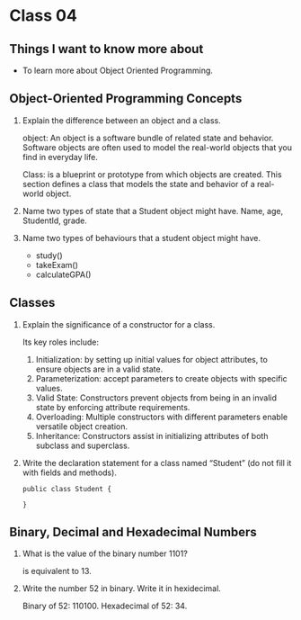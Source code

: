 # Class 04

## Things I want to know more about
 -  To learn more about Object Oriented Programming. 

## **Object-Oriented Programming Concepts**

1. Explain the difference between an object and a class.

   object: An object is a software bundle of related state and behavior.
   Software objects are often used to model the real-world objects that
   you find in everyday life. 

   Class: is a blueprint or prototype from which objects are created. This 
   section defines a class that models the state and behavior of a real-world object.

2. Name two types of state that a Student object might have.
   Name, age, StudentId, grade. 

3. Name two types of behaviours that a student object might have.
   - study()
   - takeExam()
   - calculateGPA()


## **Classes**

1. Explain the significance of a constructor for a class.

   Its key roles include:

   1. Initialization: by setting up initial values for object attributes, to ensure objects are in a valid state.
   2. Parameterization: accept parameters to create objects with specific values.
   3. Valid State: Constructors prevent objects from being in an invalid state by enforcing attribute requirements.
   4. Overloading: Multiple constructors with different parameters enable versatile object creation.
   5. Inheritance: Constructors assist in initializing attributes of both subclass and superclass.

    
2. Write the declaration statement for a class named “Student” (do not fill it with fields and methods). 
   ```
   public class Student {
    
   }
   ```


## **Binary, Decimal and Hexadecimal Numbers**

1. What is the value of the binary number 1101?

   is equivalent to 13.

2. Write the number 52 in binary. Write it in hexidecimal.

   Binary of 52: 110100.
   Hexadecimal of 52: 34. 
